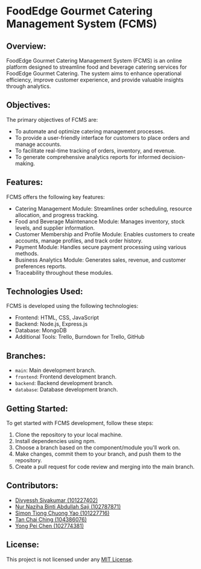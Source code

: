 # FoodEdge Gourmet Catering Management System (FCMS)

## Overview:
FoodEdge Gourmet Catering Management System (FCMS) is an online platform designed to streamline food and beverage catering services for FoodEdge Gourmet Catering. The system aims to enhance operational efficiency, improve customer experience, and provide valuable insights through analytics.

## Objectives:
The primary objectives of FCMS are:
- To automate and optimize catering management processes.
- To provide a user-friendly interface for customers to place orders and manage accounts.
- To facilitate real-time tracking of orders, inventory, and revenue.
- To generate comprehensive analytics reports for informed decision-making.

## Features:
FCMS offers the following key features:
- Catering Management Module: Streamlines order scheduling, resource allocation, and progress tracking.
- Food and Beverage Maintenance Module: Manages inventory, stock levels, and supplier information.
- Customer Membership and Profile Module: Enables customers to create accounts, manage profiles, and track order history.
- Payment Module: Handles secure payment processing using various methods.
- Business Analytics Module: Generates sales, revenue, and customer preferences reports.
- Traceability throughout these modules.

## Technologies Used:
FCMS is developed using the following technologies:
- Frontend: HTML, CSS, JavaScript
- Backend: Node.js, Express.js
- Database: MongoDB
- Additional Tools: Trello, Burndown for Trello, GitHub

## Branches:
- `main`: Main development branch.
- `frontend`: Frontend development branch.
- `backend`: Backend development branch.
- `database`: Database development branch.

## Getting Started:
To get started with FCMS development, follow these steps:
1. Clone the repository to your local machine.
2. Install dependencies using npm.
3. Choose a branch based on the component/module you'll work on.
4. Make changes, commit them to your branch, and push them to the repository.
5. Create a pull request for code review and merging into the main branch.

## Contributors:
- [Divyessh Sivakumar (101227402)](link-to-profile)
- [Nur Naziha Binti Abdullah Saji (102787871)](link-to-profile)
- [Simon Tiong Chuong Yao (101227716)](link-to-profile)
- [Tan Chai Ching (104386076)](link-to-profile)
- [Yong Pei Chen (102774381)](link-to-profile)

## License:
This project is not licensed under any [MIT License](link-to-license).
